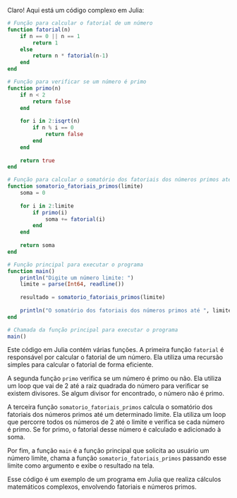Claro! Aqui está um código complexo em Julia:

```julia
# Função para calcular o fatorial de um número
function fatorial(n)
    if n == 0 || n == 1
        return 1
    else
        return n * fatorial(n-1)
    end
end

# Função para verificar se um número é primo
function primo(n)
    if n < 2
        return false
    end
    
    for i in 2:isqrt(n)
        if n % i == 0
            return false
        end
    end
    
    return true
end

# Função para calcular o somatório dos fatoriais dos números primos até um determinado limite
function somatorio_fatoriais_primos(limite)
    soma = 0
    
    for i in 2:limite
        if primo(i)
            soma += fatorial(i)
        end
    end
    
    return soma
end

# Função principal para executar o programa
function main()
    println("Digite um número limite: ")
    limite = parse(Int64, readline())
    
    resultado = somatorio_fatoriais_primos(limite)
    
    println("O somatório dos fatoriais dos números primos até ", limite, " é ", resultado)
end

# Chamada da função principal para executar o programa
main()
```

Este código em Julia contém várias funções. A primeira função `fatorial` é responsável por calcular o fatorial de um número. Ela utiliza uma recursão simples para calcular o fatorial de forma eficiente.

A segunda função `primo` verifica se um número é primo ou não. Ela utiliza um loop que vai de 2 até a raiz quadrada do número para verificar se existem divisores. Se algum divisor for encontrado, o número não é primo.

A terceira função `somatorio_fatoriais_primos` calcula o somatório dos fatoriais dos números primos até um determinado limite. Ela utiliza um loop que percorre todos os números de 2 até o limite e verifica se cada número é primo. Se for primo, o fatorial desse número é calculado e adicionado à soma.

Por fim, a função `main` é a função principal que solicita ao usuário um número limite, chama a função `somatorio_fatoriais_primos` passando esse limite como argumento e exibe o resultado na tela.

Esse código é um exemplo de um programa em Julia que realiza cálculos matemáticos complexos, envolvendo fatoriais e números primos.
